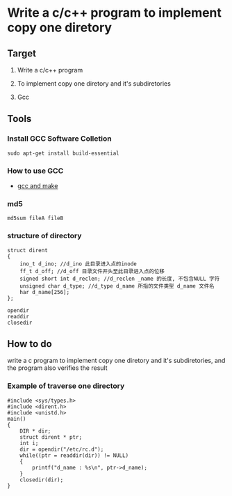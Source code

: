 # Write a c/c++ program to implement copy one diretory

## Target
1. Write a c/c++ program

2. To implement copy one diretory and it's subdiretories

3. Gcc

## Tools

### Install GCC Software Colletion
```
sudo apt-get install build-essential
```
### How to use GCC
* [gcc and make](https://www3.ntu.edu.sg/home/ehchua/programming/cpp/gcc_make.html)

### md5
```
md5sum fileA fileB
```

### structure of directory
```
struct dirent
{
    ino_t d_ino; //d_ino 此目录进入点的inode
    ff_t d_off; //d_off 目录文件开头至此目录进入点的位移
    signed short int d_reclen; //d_reclen _name 的长度, 不包含NULL 字符
    unsigned char d_type; //d_type d_name 所指的文件类型 d_name 文件名
    har d_name[256];
};

opendir
readdir
closedir
```

## How to do

write a c program to implement copy one diretory and it's subdiretories, and the program also verifies the result

### Example of traverse one directory

```
#include <sys/types.h>
#include <dirent.h>
#include <unistd.h>
main()
{
    DIR * dir;
    struct dirent * ptr;
    int i;
    dir = opendir("/etc/rc.d");
    while((ptr = readdir(dir)) != NULL)
    {
        printf("d_name : %s\n", ptr->d_name);
    }
    closedir(dir);
}
```
